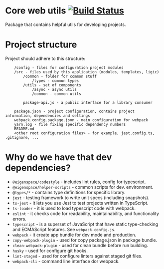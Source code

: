 # Core web utils [![Build Status](https://travis-ci.com/eigen-space/utils.svg?branch=master)](https://travis-ci.com/eigen-space/utils)

Package that contains helpful utils for developing projects.

# Project structure

Project should adhere to this structure:
```
    /config - files for configuration project modules
    /src - files used by this application (modules, templates, ligic)
        /common - folder for common stuff
            /types - common types
        /utils - set of components
            /async - async utils
            /common - common utils
            
        package-api.js - a public interface for a library consumer         
                     
    package.json - project configuration, contains project information, dependencies and settings
    webpack.config.package.json - main configuration for webpack
    yarn.log - file fixing specific dependency numbers
    README.md
    <other root configuration files> - for example, jest.config.ts, .gitignore, ...                                             
```

# Why do we have that dev dependencies?

* `@eigenspace/codestyle` - includes lint rules, config for typescript.
* `@eigenspace/helper-scripts` - common scripts for dev. environment.
* `@types/*` - contains type definitions for specific library.
* `jest` - testing framework to write unit specs (including snapshots).
* `ts-jest` - it lets you use Jest to test projects written in TypeScript.
* `ts-loader` - it is used to load typescript code with webpack. 
* `eslint` - it checks code for readability, maintainability, and functionality errors.
* `typescript` - is a superset of JavaScript that have static type-checking and ECMAScript features.
See `webpack.config.js`.
* `webpack` - it create app bundle for dev mode and production. 
* `copy-webpack-plugin` - used for copy package.json in package bundle.
* `clean-webpack-plugin` - used for clean bundle before run building.
* `husky` - used for configure git hooks.
* `lint-staged` - used for configure linters against staged git files.
* `webpack-cli` - command line interface dor webpack.